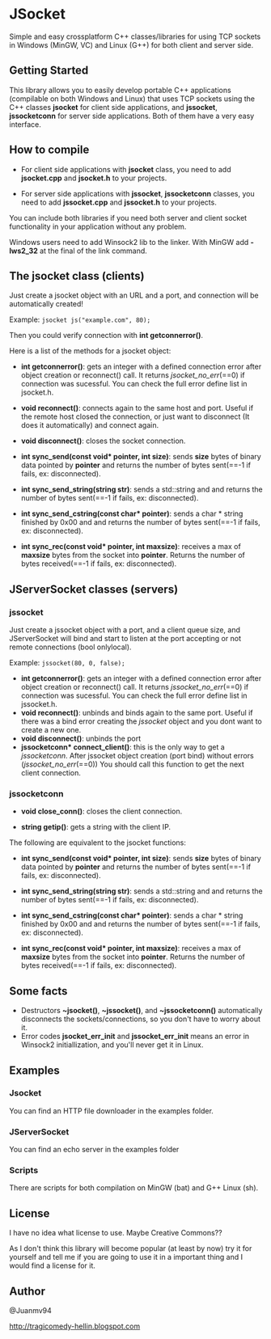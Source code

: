 # JSocket
Simple and easy crossplatform C++ classes/libraries for using TCP sockets in Windows (MinGW, VC) and Linux (G++) for both client and server side.

## Getting Started

This library allows you to easily develop portable C++ applications (compilable on both Windows and Linux) that uses TCP sockets using the C++ classes **jsocket** for client side applications, and **jssocket**, **jssocketconn** for server side applications. Both of them have a very easy interface.

## How to compile
* For client side applications with **jsocket** class, you need to add **jsocket.cpp** and **jsocket.h** to your projects.

* For server side applications with **jssocket**, **jssocketconn** classes, you need to add **jssocket.cpp** and **jssocket.h** to your projects.

You can include both libraries if you need both server and client socket functionality in your application without any problem.

Windows users need to add Winsock2 lib to the linker. With MinGW add **-lws2_32** at the final of the link command.

## The jsocket class (clients)

Just create a jsocket object with an URL and a port, and connection will be automatically created!

Example: `jsocket js("example.com", 80);`

Then you could verify connection with **int getconnerror()**.

Here is a list of the methods for a jsocket object:

* **int getconnerror()**: gets an integer with a defined connection error after object creation or reconnect() call. It returns *jsocket\_no\_err*(==0) if connection was sucessful. You can check the full error define list in jsocket.h.

* **void reconnect()**: connects again to the same host and port. Useful if the remote host closed the connection, or just want to disconnect (It does it automatically) and connect again.

* **void disconnect()**: closes the socket connection.

* **int sync\_send(const void\* pointer, int size)**: sends **size** bytes of binary data pointed by **pointer** and returns the number of bytes sent(==-1 if fails, ex: disconnected).

* **int sync\_send\_string(string str)**: sends a std::string and and returns the number of bytes sent(==-1 if fails, ex: disconnected).

* **int sync\_send\_cstring(const char\* pointer)**: sends a char * string finished by 0x00 and and returns the number of bytes sent(==-1 if fails, ex: disconnected).

* **int sync\_rec(const void\* pointer, int maxsize)**: receives a max of **maxsize** bytes from the socket into **pointer**. Returns the number of bytes received(==-1 if fails, ex: disconnected).

## JServerSocket classes (servers)
### jssocket
Just create a jssocket object with a port, and a client queue size, and JServerSocket will bind and start to listen at the port accepting or not remote connections (bool onlylocal).

Example: `jssocket(80, 0, false);`

* **int getconnerror()**: gets an integer with a defined connection error after object creation or reconnect() call. It returns *jssocket\_no\_err*(==0) if connection was sucessful. You can check the full error define list in jssocket.h.
* **void reconnect()**: unbinds and binds again to the same port. Useful if there was a bind error creating the *jssocket* object and you dont want to create a new one. 
* **void disconnect()**: unbinds the port
* **jssocketconn\* connect_client()**: this is the only way to get a *jssocketconn*. After jssocket object creation (port bind) without errors (*jssocket\_no\_err*(==0)) You should call this function to get the next client connection.

### jssocketconn
* **void close_conn()**: closes the client connection.

* **string getip()**: gets a string with the client IP.

The following are equivalent to the jsocket functions:
 
* **int sync\_send(const void\* pointer, int size)**: sends **size** bytes of binary data pointed by **pointer** and returns the number of bytes sent(==-1 if fails, ex: disconnected).

* **int sync\_send\_string(string str)**: sends a std::string and and returns the number of bytes sent(==-1 if fails, ex: disconnected).

* **int sync\_send\_cstring(const char\* pointer)**: sends a char * string finished by 0x00 and and returns the number of bytes sent(==-1 if fails, ex: disconnected).

* **int sync\_rec(const void\* pointer, int maxsize)**: receives a max of **maxsize** bytes from the socket into **pointer**. Returns the number of bytes received(==-1 if fails, ex: disconnected).

## Some facts

* Destructors **~jsocket()**, **~jssocket()**, and **~jssocketconn()** automatically disconnects the sockets/connections, so you don't have to worry about it.
* Error codes **jsocket\_err\_init** and **jssocket\_err\_init** means an error in Winsock2 initiallization, and you'll never get it in Linux.

## Examples
### Jsocket
You can find an HTTP file downloader in the examples 
folder.

### JServerSocket
You can find an echo server in the examples folder


### Scripts
There are scripts for both compilation on MinGW (bat) and G++ Linux (sh).

## License

I have no idea what license to use. Maybe Creative Commons??

As I don't think this library will become popular (at least by now) try it for yourself and tell me if you are going to use it in a important thing and I would find a license for it.

## Author
@Juanmv94

http://tragicomedy-hellin.blogspot.com